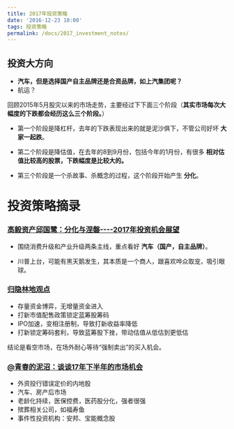 ```yaml
---
title: 2017年投资策略
date: '2016-12-23 10:00'
tags: 投资策略
permalink: /docs/2017_investment_notes/
---
```

## 投资大方向

- **汽车，但是选择国产自主品牌还是合资品牌，如上汽集团呢？**
- 航运？

回顾2015年5月股灾以来的市场走势，主要经过下下面三个阶段（**其实市场每次大幅度的下跌都会经历这么三个阶段。**）

- 第一个阶段是降杠杆，去年的下跌表现出来的就是泥沙俱下，不管公司好坏 **大家一起跌**。

- 第二个阶段是降估值，在去年的8到9月份，包括今年的1月份，有很多 **相对估值比较高的股票，下跌幅度是比较大的。**

- 第三个阶段是一个杀故事、杀概念的过程，这个阶段开始产生 **分化**。

# 投资策略摘录

### [高毅资产邱国鹭：分化与涅磐----2017年投资机会展望](https://xueqiu.com/5780378715/79295970)

- 围绕消费升级和产业升级两条主线，重点看好 **汽车（国产，自主品牌）**。

- 川普上台，可能有黑天鹅发生，其本质是一个商人，跟喜欢哗众取宠，吸引眼球。

### [归隐林地观点](https://xueqiu.com/9564664610/79938481)

- 存量资金博弈，无增量资金进入
- 打新市值配售政策锁定蓝筹股筹码
- IPO加速，变相注册制，导致打新收益率降低
- 打新锁定筹码套利，导致蓝筹股下挫，带动估值从低估到更低估

结论是看空市场，在场外耐心等待“强制卖出”的买入机会。

### [@青春的泥沼：谈谈17年下半年的市场机会](https://xueqiu.com/1062883669/88540885)

  - 外资投行错误定价的内地股
  - 汽车、房产后市场
  - 老龄化持续，医保控费，医药股分化，强者很强
  - 殡葬相关公司，如福寿鱼
  - 事件性投资机构：安邦、宝能概念股
